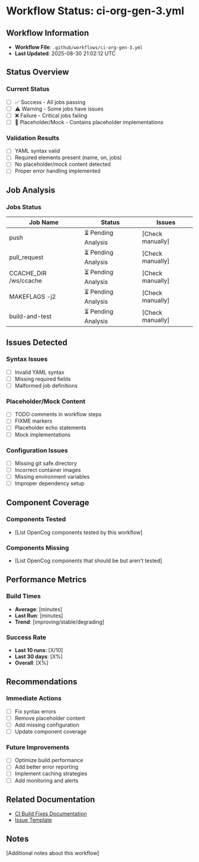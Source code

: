 # Workflow Status: ci-org-gen-3.yml

## Workflow Information
- **Workflow File**: `.github/workflows/ci-org-gen-3.yml`
- **Last Updated**: 2025-08-30 21:02:12 UTC

## Status Overview

### Current Status
- [ ] ✅ Success - All jobs passing
- [ ] ⚠️  Warning - Some jobs have issues
- [ ] ❌ Failure - Critical jobs failing
- [ ] 🚨 Placeholder/Mock - Contains placeholder implementations

### Validation Results
- [ ] YAML syntax valid
- [ ] Required elements present (name, on, jobs)
- [ ] No placeholder/mock content detected
- [ ] Proper error handling implemented

## Job Analysis

### Jobs Status
| Job Name | Status | Issues |
|----------|---------|---------|
| push | ⏳ Pending Analysis | [Check manually] |
| pull_request | ⏳ Pending Analysis | [Check manually] |
| CCACHE_DIR /ws/ccache | ⏳ Pending Analysis | [Check manually] |
| MAKEFLAGS -j2 | ⏳ Pending Analysis | [Check manually] |
| build-and-test | ⏳ Pending Analysis | [Check manually] |

## Issues Detected

### Syntax Issues
- [ ] Invalid YAML syntax
- [ ] Missing required fields
- [ ] Malformed job definitions

### Placeholder/Mock Content
- [ ] TODO comments in workflow steps
- [ ] FIXME markers
- [ ] Placeholder echo statements
- [ ] Mock implementations

### Configuration Issues
- [ ] Missing git safe.directory
- [ ] Incorrect container images
- [ ] Missing environment variables
- [ ] Improper dependency setup

## Component Coverage

### Components Tested
- [List OpenCog components tested by this workflow]

### Components Missing
- [List OpenCog components that should be but aren't tested]

## Performance Metrics

### Build Times
- **Average**: [minutes]
- **Last Run**: [minutes]
- **Trend**: [improving/stable/degrading]

### Success Rate
- **Last 10 runs**: [X/10]
- **Last 30 days**: [X%]
- **Overall**: [X%]

## Recommendations

### Immediate Actions
- [ ] Fix syntax errors
- [ ] Remove placeholder content
- [ ] Add missing configuration
- [ ] Update component coverage

### Future Improvements
- [ ] Optimize build performance
- [ ] Add better error reporting
- [ ] Implement caching strategies
- [ ] Add monitoring and alerts

## Related Documentation
- [CI Build Fixes Documentation](../../CI-BUILD-FIXES.md)
- [Issue Template](../../.github/ISSUE_TEMPLATE/ci-build-failure.md)

## Notes
[Additional notes about this workflow]
